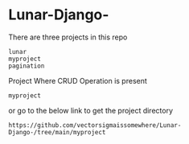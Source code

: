 ﻿# Lunar-Django-


There are three projects in this repo
```text
lunar
myproject
pagination
```

Project Where CRUD Operation is present
```text
myproject
```

or go to the below link to get the project directory
```text
https://github.com/vectorsigmaissomewhere/Lunar-Django-/tree/main/myproject
```
